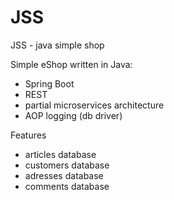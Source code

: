 # JSS
JSS -  java simple shop

Simple eShop written in Java:
- Spring Boot
- REST
- partial microservices architecture
- AOP logging (db driver)

Features
- articles database
- customers database
- adresses database
- comments database

